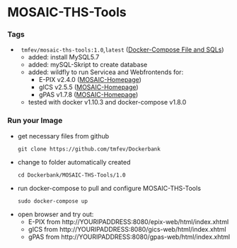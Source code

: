 # MOSAIC-THS-Tools #

### Tags
* ` tmfev/mosaic-ths-tools:1.0`,`latest` ([Docker-Compose File and SQLs](https://github.com/tmfev/Dockerbank/tree/master/MOSAIC-THS-Tools/1.0))
  - added: install MySQL5.7
  - added: mySQL-Skript to create database
  - added: wildfly to run Servicea and Webfrontends for:
    - E-PIX v2.4.0 ([MOSAIC-Homepage](https://mosaic-greifswald.de/werkzeuge-und-vorlagen/id-management-e-pix.html))
    - gICS v2.5.5 ([MOSAIC-Homepage](https://mosaic-greifswald.de/werkzeuge-und-vorlagen/einwilligungsmanagement-gics.html))
    - gPAS v1.7.8 ([MOSAIC-Homepage](https://mosaic-greifswald.de/werkzeuge-und-vorlagen/pseudonymverwaltung-gpas.html))
  - tested with docker v1.10.3 and docker-compose v1.8.0

### Run your Image
* get necessary files from github
  ```
  git clone https://github.com/tmfev/Dockerbank
  ```
* change to folder automatically created
  ```
  cd Dockerbank/MOSAIC-THS-Tools/1.0
  ```
* run docker-compose to pull and configure MOSAIC-THS-Tools
  ```
  sudo docker-compose up
  ```
* open browser and try out:
  - E-PIX from http://YOURIPADDRESS:8080/epix-web/html/index.xhtml
  - gICS from http://YOURIPADDRESS:8080/gics-web/html/index.xhtml
  - gPAS from http://YOURIPADDRESS:8080/gpas-web/html/index.xhtml
